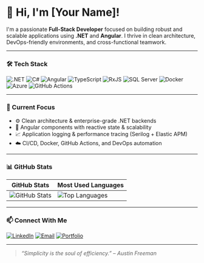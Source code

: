 # 👋 Hi, I'm [Your Name]!

I'm a passionate **Full-Stack Developer** focused on building robust and scalable applications using **.NET** and **Angular**. I thrive in clean architecture, DevOps-friendly environments, and cross-functional teamwork.

---

### 🛠️ Tech Stack

![.NET](https://img.shields.io/badge/.NET-512BD4?style=flat&logo=dotnet&logoColor=white)
![C#](https://img.shields.io/badge/C%23-239120?style=flat&logo=c-sharp&logoColor=white)
![Angular](https://img.shields.io/badge/Angular-DD0031?style=flat&logo=angular&logoColor=white)
![TypeScript](https://img.shields.io/badge/TypeScript-3178C6?style=flat&logo=typescript&logoColor=white)
![RxJS](https://img.shields.io/badge/RxJS-B7178C?style=flat&logo=reactivex&logoColor=white)
![SQL Server](https://img.shields.io/badge/SQL%20Server-CC2927?style=flat&logo=microsoftsqlserver&logoColor=white)
![Docker](https://img.shields.io/badge/Docker-2496ED?style=flat&logo=docker&logoColor=white)
![Azure](https://img.shields.io/badge/Azure-0078D4?style=flat&logo=azure-devops&logoColor=white)
![GitHub Actions](https://img.shields.io/badge/GitHub%20Actions-2088FF?style=flat&logo=githubactions&logoColor=white)

---

### 🚀 Current Focus

- ⚙️ Clean architecture & enterprise-grade .NET backends
- 🎯 Angular components with reactive state & scalability
- 📈 Application logging & performance tracing (Serilog + Elastic APM)
- ☁️ CI/CD, Docker, GitHub Actions, and DevOps automation

---

### 📊 GitHub Stats

| GitHub Stats | Most Used Languages |
|--------------|---------------------|
| ![GitHub Stats](https://github-readme-stats.vercel.app/api?username=your-github-username&show_icons=true&theme=default) | ![Top Languages](https://github-readme-stats.vercel.app/api/top-langs/?username=your-github-username&layout=compact&hide=html,css&theme=default) |

---

### 📫 Connect With Me

[![LinkedIn](https://img.shields.io/badge/LinkedIn-blue?style=flat&logo=linkedin&logoColor=white)](https://linkedin.com/in/your-link)
[![Email](https://img.shields.io/badge/Email-D14836?style=flat&logo=gmail&logoColor=white)](mailto:your@email.com)
[![Portfolio](https://img.shields.io/badge/Portfolio-000?style=flat&logo=firefox&logoColor=white)](https://your-portfolio-link.com)

---

> _“Simplicity is the soul of efficiency.” – Austin Freeman_
